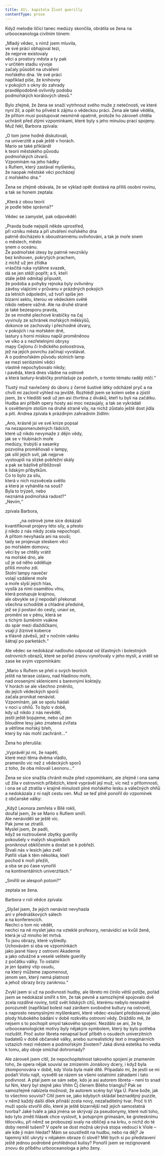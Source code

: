 ```yaml
---
title: 41\. kapitola Život guerilly
contentType: prose
---
```


<section>

Když melodie líčící tanec medúzy skončila, obrátila se žena na urbooceanologa civilním tónem:

</section>

<section>

„Mladý vědec, s nímž jsem mluvila,  
ve své práci obhajoval tezi,  
že nejprve existovaly  
věci a prostory města a ty pak  
v určitém stadiu vývoje  
začaly působit na utváření  
mořského dna. Ve své práci  
například píše, že knihovny  
v pokojích s okny do zahrady  
pravděpodobně ovlivnily podobu  
podmořských korálových útesů.“

</section>

<section>

Bylo zřejmé, že žena se snaží vytrhnout svého muže z netečnosti, ve které nyní žil, a opět ho přivést k zájmu o vědeckou práci. Žena ale také věděla, že přitom musí postupovat nesmírně opatrně, protože ho zároveň chtěla uchránit před zlými vzpomínkami, které byly s jeho minulou prací spojeny. Muž řekl, Barbora zpívala:

</section>

<section>

„O tom jsme hodně diskutovali,  
na univerzitě a pak ještě v horách.  
Mario se také přikláněl  
k teorii městského původu  
podmořských útvarů.  
Vzpomínám na jeho hádky  
s Rufiem, který zastával myšlenku,  
že naopak městské věci pocházejí  
z mořského dna.“

</section>

<section>

Žena se zřejmě obávala, že se výklad opět dostává na příliš osobní rovinu, a tak se honem zeptala:

</section>

<section>

„Která z obou teorií  
je podle tebe správná?“

</section>

<section>

Vědec se zamyslel, pak odpověděl:

</section>

<section>

„Pravda bude nejspíš někde uprostřed,  
při vzniku města a při utváření mořského dna  
patrně docházelo k oboustrannému ovlivňování, a tak je moře snem o městech, město  
snem o oceánu.  
Že podmořské útesy by patrně nevznikly  
bez knihoven, pokrytých prachem,  
z nichž už jen zřídka  
vrásčitá ruka vytáhne svazek,  
dá se jen stěží popřít; a ti, kteří  
stále ještě odmítají připustit,  
že podoba a pohyby rejnoka byly ovlivněny  
závěsy vlajícími v průvanu v prázdných pokojích  
za letních odpolední, už tvoří spíše jen  
bizarní sektu, kterou ve vědeckém světě  
nikdo nebere vážně. Ale na druhé straně  
je také bezesporu pravda,  
že se mnohé plechové krabičky na čaj  
vyvinuly ze schránek mořských měkkýšů,  
dokonce se zachovaly i přechodné útvary,  
v pokojích i na mořském dně,  
lastury s horní miskou napůl proměněnou  
ve víko a s nezřetelnými obrysy  
mapy Cejlonu či Indického poloostrova,  
jež na jejich povrchu začínají vyvstávat.  
A o podmořském původu stolních lamp  
se mezi seriózními vědci  
vlastně nepochybovalo nikdy;  
i pavěda, která dnes vládne na ostrově  
a která lastury-krabičky prohlašuje za podvrh, o tomto tématu raději mlčí.“

</section>

<section>

Tlustý muž navlečený do úboru z černé šustivé látky odcházel pryč a na chvíli mi zaclonil výhled na jeviště. Rozhlédl jsem se kolem sebe a zjistil jsem, že v hledišti sedí už jen asi čtvrtina z diváků, kteří tu byli na začátku. Hudba ani příběh opery hosty asi moc nezaujaly, a tak se vykrádali k osvětleným stolům na druhé straně vily, na nichž zůstalo ještě dost jídla a pití. Andrea zpívala k prázdným zahradním židlím:

</section>

<section>

„Ano, krásně jsi ve své knize popsal  
na nezapomenutelných řádcích,  
které už nikdo nevymaže z dějin vědy,  
jak se v hlubinách moře  
medúzy, trubýši a sasanky  
pozvolna proměňovali v lampy,  
jak sílil jejich svit, jak nejprve  
vystoupili na slizké pobřežní skály  
a pak se bázlivě přibližovali  
k lidským příbytkům.  
Co to bylo za sílu,  
která v nich rozsvěcela světlo  
a která je vyháněla na souš?  
Byla to trýzeň, nebo  
neznámá podmořská radost?“  
„Nevím,“

</section>

<section>

zpívala Barbora,

</section>

<section>

            „na ostrově jsme sice dokázali  
kvantifikovat projevy této síly, a přesto  
ji nikdo z nás nikdy zcela nepochopil.  
A přitom nevyhasla ani na souši;  
tady se projevuje steskem věcí  
po mořském domovu;  
věci by se chtěly vrátit  
na mořské dno, ale  
už je od něho odděluje  
příliš mnoho zdí.  
Stolní lampy navečer  
volají vzdálené moře  
a moře slyší jejich hlas,  
vysílá za nimi osamělou vlnu,  
která postupuje krajinou,  
ale obvykle se jí nepodaří překonat  
všechna schodiště a chladné předsíně,  
jež se jí postaví do cesty, unaví se,  
promění se v pěnu, která se  
s tichým šuměním vsákne  
do spár mezi dlaždičkami,  
vsají ji žíznivé koberce  
a třásně závěsů, jež v nočním vánku  
šátrají po parketách.“

</section>

<section>

Ale vědec se nedokázal nadlouho odpoutat od šťastných i bolestných ostrovních obrazů, které se pořád znovu vynořovaly v jeho mysli, a vrátil se zase ke svým vzpomínkám:

</section>

<section>

„Mario s Rufiem se přeli o svých teoriích  
ještě na terase ústavu, nad hladinou moře,  
nad orosenými sklenicemi s barevnými koktejly.  
V horách se ale všechno změnilo,  
do jejich vědeckých sporů  
začala pronikat nenávist.  
Vzpomínám, jak se spolu hádali  
v noci u ohňů. To bylo v době,  
kdy už nikdo z nás nevěděl,  
jestli ještě bojujeme, nebo už jen  
bloudíme lesy jako zmatená zvířata  
a větříme mořský břeh,  
který by nás mohl zachránit…“

</section>

<section>

Žena ho přerušila:

</section>

<section>

„Vyprávěl jsi mi, že napětí,  
které mezi těma dvěma vládlo,  
pramenilo víc než z vědeckých sporů  
z toho, že oba milovali Leonoru…“

</section>

<section>

Žena se sice snažila chránit muže před vzpomínkami, ale zřejmě i ona sama už žila v ostrovních příbězích, které vyprávěl její muž, víc než v přítomnosti, i ona se už ztratila v krajině minulosti plné mořského lesku a válečných ohňů a nedokázala z ní najít cestu ven. Muž se teď plně ponořil do vzpomínek z občanské války:

</section>

<section>

„Když Leonora zemřela v Bílé rokli,  
doufal jsem, že se Mario s Rufiem smíří.  
Ale nenáviděli se ještě víc.  
Pak jsme se ztratili.  
Myslel jsem, že padli,  
když se roztroušené zbytky guerilly  
pokoušely v malých skupinkách  
proniknout obklíčením a dostat se k pobřeží.  
Štvali nás v lesích jako zvěř.  
Patřili však k těm několika, kteří  
pochod k moři přežili,  
a oba se po čase vynořili  
na kontinentálních univerzitách.“

</section>

<section>

„Smířili se alespoň potom?“

</section>

<section>

zeptala se žena.

Barbora v roli vědce zpívala:

</section>

<section>

„Slyšel jsem, že jejich nenávist nevyhasla  
ani v přednáškových sálech  
a na konferencích.  
Nechci o tom nic vědět,  
nechci na ně myslet jako na vzteklé profesory, nenávidící se kvůli ženě,  
která je už mnoho let mrtvá.  
To jsou obrazy, které vybledly.  
Uchovávám si oba ve vzpomínkách  
jako jasné hlavy z ostrovní Akademie  
a jako odvážné a veselé velitele guerilly  
z počátku války. To ostatní  
je jen špatný vtip osudu,  
na který můžeme zapomenout,  
jenom sen, který nemá platnost  
a jehož obrazy brzy zaniknou.“

</section>

<section>

Zvykl jsem si už na podivnosti hudby, ale libreto mi činilo větší potíže, pořád jsem se nedokázal smířit s tím, že tak pevně a samozřejmě spojovalo dvě zcela rozdílné roviny, totiž svět lidských citů, kterému nebylo nesnadné porozumět (například bolest nad zánikem svobodné kultury na ostrově), s naprosto nesmyslnými myšlenkami, které vědec-exulant představoval jako plody hlubokého bádání v době rozkvětu ostrovní vědy. Dráždilo mě, že nejsem s to pochopit smysl takového spojení. Nezdálo se ani, že by urbooceanologické motivy byly nějakým symbolem, který by bylo potřeba rozluštit. Proč autor libreta nenapsal buď příběh o osudech univerzitních badatelů v době občanské války, anebo surrealistický text o imaginárních vztazích mezi městem a podmořským životem? Jaká divná estetika ho vedla k tomu, aby oboje smíchal dohromady?

Ale zároveň jsem cítil, že nepochopitelnost takového spojení je znamením toho, že opera nějak souvisí se zmizením Jonášovy dcery, i když byla zkomponována v době, kdy Viola byla malé dítě. Připadalo mi, že jestli se mi podaří Violu najít, vysvětlí se rázem se všemi ostatními záhadami i tato podivnost. A ptal jsem se sám sebe, kdo je asi autorem libreta – není to snad Iui Nm, který byl stejně jako Vhlm Čj členem Bílého trianglu? Pak se samozřejmě nabízela možnost, že autorem scény byl Vga Ú. Pane bože, jak to všechno souvisí? Cítil jsem se, jako kdybych skládal beznadějný puzzle, v němž každý další dílek přináší zcela nový, nezařaditelný tvar. Proč ti tři muži spolu stvořili dílo, které je ještě bizarnější než jejich samostatná tvorba? Jaké tváře a jaká jména se skrývají za pseudonymy, které nutí toho, kdo tyto změti hlásek chce vyslovit, k potupným grimasám, ke grotesknímu tělocviku, při němž se probouzejí svaly na obličeji a na krku, o nichž do té doby neměl tušení? V opeře se dost možná ukrývá stopa vedoucí k Viole – ale kde ji mám hledat? Mám se soustředit na hudbu, nebo na děj? Je tajemný klíč ukrytý v nějakém obraze či slově? Měl bych si po představení ještě jednou podrobně prohlédnout kulisy? Ponořil jsem se rezignovaně znovu do příběhu urbooceanologa a jeho ženy.

</section>
